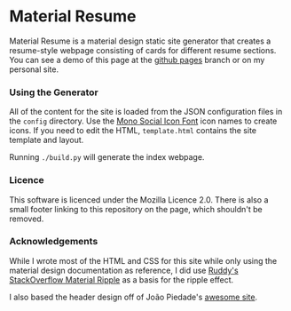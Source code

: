 # Material Resume

Material Resume is a material design static site generator that creates a resume-style webpage consisting of cards for different resume sections. You can see a demo of this page at the [github pages](http://tylerkrupicka.com/material-resume) branch or on my personal site.

### Using the Generator

All of the content for the site is loaded from the JSON configuration files in the `config` directory. Use the [Mono Social Icon Font](http://drinchev.github.io/monosocialiconsfont/) icon names to create icons. If you need to edit the HTML, `template.html` contains the site template and layout.

Running `./build.py` will generate the index webpage.

### Licence

This software is licenced under the Mozilla Licence 2.0. There is also a small footer linking to this repository on the page, which shouldn't be removed.

### Acknowledgements 

While I wrote most of the HTML and CSS for this site while only using the material design documentation as reference, I did use [Ruddy's StackOverflow Material Ripple](http://stackoverflow.com/questions/30074246/how-to-create-ripple-effect-on-click-material-design) as a basis for the ripple effect. 

I also based the header design off of João Piedade's [awesome site](http://jpiedade.com/).
